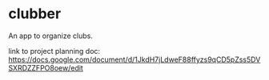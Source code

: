 # clubber
 An app to organize clubs.

link to project planning doc: https://docs.google.com/document/d/1JkdH7jLdweF88ffyzs9qCD5pZss5DVSXRDZZFPO8oew/edit 
